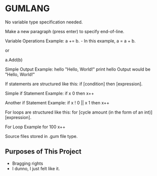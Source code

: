 # GUMLANG

No variable type specification needed.

Make a new paragraph (press enter) to specify end-of-line.

Variable Operations Example:
a += b. - In this example, a = a + b.

or

a.Add(b)

Simple Output Example:
hello "Hello, World!"
print hello		Output would be "Hello, World!"

If statements are structured like this: if [condition] then [expression].

Simple if Statement Example:
if x 0 then x++

Another if Statement Example:
if x ! 0 || x 1 then x++

For loops are structured like this: for [cycle amount (in the form of 
an int)] [expression].

For Loop Example
for 100 x++

Source files stored in .gum file type.

## Purposes of This Project
* Bragging rights
* I dunno, I just felt like it.
